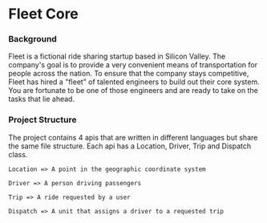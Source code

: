 # Fleet Core

### Background

Fleet is a fictional ride sharing startup based in Silicon Valley. The company's goal is to provide a very convenient means of transportation for people across the nation. To ensure that the company stays competitive, Fleet has hired a "fleet" of talented engineers to build out their core system. You are fortunate to be one of those engineers and are ready to take on the tasks that lie ahead.

### Project Structure

The project contains 4 apis that are written in different languages but share the same file structure. Each api has a Location, Driver, Trip and Dispatch class.

```
Location => A point in the geographic coordinate system

Driver => A person driving passengers

Trip => A ride requested by a user

Dispatch => A unit that assigns a driver to a requested trip
```
